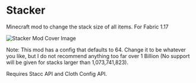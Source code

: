 # Stacker
Minecraft mod to change the stack size of all items. For Fabric 1.17

![Stacker Mod Cover Image](https://imgur.com/C0I2Z2p.png)

Note: This mod has a config that defaults to 64. Change it to be whatever you like, but I do not recommend anything too far over 1 Billion (No support will be given for stacks larger than 1,073,741,823).

Requires Stacc API and Cloth Config API.
